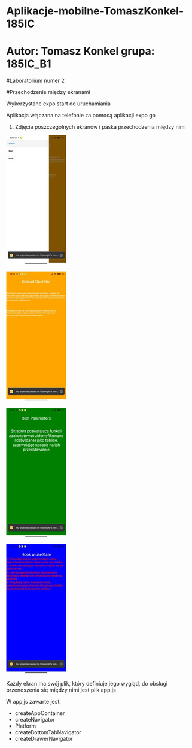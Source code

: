 # Aplikacje-mobilne-TomaszKonkel-185IC
# Autor: Tomasz Konkel grupa: 185IC_B1


#Laboratorium numer 2

#Przechodzenie między ekranami 

Wykorzystane expo start do uruchamiania 

Aplikacja włączana na telefonie za pomocą aplikacji expo go

1. Zdjęcia poszczególnych ekranów i paska przechodzenia między nimi 

![alt text](https://github.com/TomaszKonkel/TomaszKonkel-aplikacje-mobilne-TomaszKonkel-185IC_B1/blob/master/Labki2/1.jpg)

![alt text](https://github.com/TomaszKonkel/TomaszKonkel-aplikacje-mobilne-TomaszKonkel-185IC_B1/blob/master/Labki2/4.jpg)

![alt text](https://github.com/TomaszKonkel/TomaszKonkel-aplikacje-mobilne-TomaszKonkel-185IC_B1/blob/master/Labki2/3.jpg)

![alt text](https://github.com/TomaszKonkel/TomaszKonkel-aplikacje-mobilne-TomaszKonkel-185IC_B1/blob/master/Labki2/2.jpg)


Każdy ekran ma swój plik, który definiuje jego wygląd, do obsługi przenoszenia się między nimi jest plik app.js 

W app.js zawarte jest:

- createAppContainer 
- createNavigator
- Platform
- createBottomTabNavigator
- createDrawerNavigator
